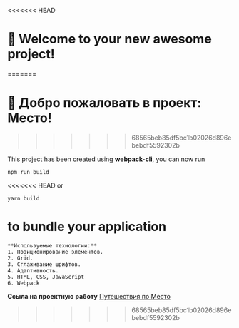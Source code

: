 <<<<<<< HEAD
# 🚀 Welcome to your new awesome project!
=======
# 🚀 Добро пожаловать в проект: Место!
>>>>>>> 68565beb85df5bc1b02026d896ebebdf5592302b

This project has been created using **webpack-cli**, you can now run

```
npm run build
```

<<<<<<< HEAD
or

```
yarn build
```

to bundle your application
=======
```
**Используемые технологии:**
1. Позиционирование элементов.
2. Grid.
3. Сглаживание шрифтов.
4. Адаптивность.
5. HTML, CSS, JavaScript
6. Webpack
```

**Ссыла на проектную работу**
[Путешествия по Место](https://are-new-ta.github.io/mesto/ "красивое")
>>>>>>> 68565beb85df5bc1b02026d896ebebdf5592302b

